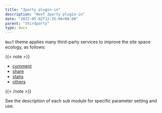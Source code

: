 ```yaml
---
title: "3party plugin-in"
description: "NexT 3party plugin-in"
date: "2022-05-02T12:35:06+08:00"
parent: "thirdparty"
type: docs
---
```


`NexT` theme applies many third-party services to improve the site space ecology, as follows:

{{< note >}}

- [comment](/en/docs/thirdparty/comment.html)
- [share](/en/docs/thirdparty/share.html)
- [statis](/en/docs/thirdparty/static.html)
- [others](/en/docs/thirdparty/others.html)

{{< /note >}}

See the description of each sub module for specific parameter setting and use.